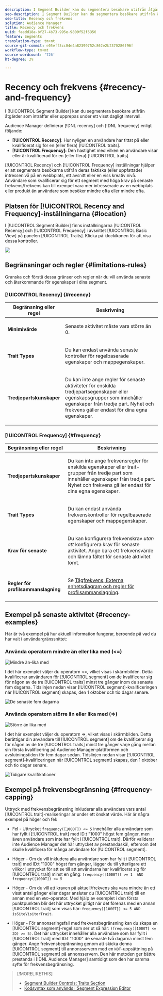 ```yaml
---
description: I Segment Builder kan du segmentera besökare utifrån åtgärder som inträffar eller upprepas under ett visst dagligt intervall.
seo-description: I Segment Builder kan du segmentera besökare utifrån åtgärder som inträffar eller upprepas under ett visst dagligt intervall.
seo-title: Recency och frekvens
solution: Audience Manager
title: Recency och frekvens
uuid: faadd18a-bf27-4b73-995e-9809f52f5350
feature: Segments
translation-type: tm+mt
source-git-commit: e05eff3cc04e4a82399752c862e2b2370286f96f
workflow-type: tm+mt
source-wordcount: '726'
ht-degree: 3%

---
```



# Recency och frekvens {#recency-and-frequency}

I [!UICONTROL Segment Builder] kan du segmentera besökare utifrån åtgärder som inträffar eller upprepas under ett visst dagligt intervall.

Audience Manager definierar [!DNL recency] och [!DNL frequency] enligt följande:

* **[!UICONTROL Recency]:** Hur nyligen en användare har tittat på eller kvalificerat sig för en (eller flera)  [!UICONTROL traits].
* **[!UICONTROL Frequency]:** Den hastighet med vilken en användare visar eller är kvalificerad för en (eller flera)  [!UICONTROL traits].

[!UICONTROL Recency] och  [!UICONTROL Frequency] inställningar hjälper er att segmentera besökarna utifrån deras faktiska (eller uppfattade) intressenivå på en webbplats, ett avsnitt eller en viss kreativ nivå. Användare som kvalificerar sig för ett segment med höga krav på senaste frekvens/frekvens kan till exempel vara mer intresserade av en webbplats eller produkt än användare som besöker mindre ofta eller mindre ofta.

## Platsen för [!UICONTROL Recency and Frequency]-inställningarna {#location}

I [!UICONTROL Segment Builder] finns inställningarna [!UICONTROL Recency] och [!UICONTROL Frequency] i avsnittet [!UICONTROL Basic View] på panelen [!UICONTROL Traits]. Klicka på klockikonen för att visa dessa kontroller.

![](assets/recency_frequency.png)

## Begränsningar och regler {#limitations-rules}

Granska och förstå dessa gränser och regler när du vill använda senaste och återkommande för egenskaper i dina segment.

### [!UICONTROL Recency] {#recency}

<table id="table_026064124C694D75B7A960457D50170B"> 
 <thead> 
  <tr> 
   <th colname="col1" class="entry"> Begränsning eller regel </th> 
   <th colname="col2" class="entry"> Beskrivning </th> 
  </tr> 
 </thead>
 <tbody> 
  <tr> 
   <td colname="col1"> <p> <b>Minimivärde</b> </p> </td> 
   <td colname="col2"> <p>Senaste aktivitet måste vara större än 0. </p> </td> 
  </tr>
  <tr> 
   <td colname="col1"> <p> <b>Trait Types</b> </p> </td> 
   <td colname="col2"> <p>Du kan endast använda senaste kontroller för regelbaserade egenskaper och mappegenskaper. </p> </td> 
  </tr> 
  <tr> 
   <td colname="col1"> <p> <b>Tredjepartskunskaper</b> </p> </td> 
   <td colname="col2"> <p>Du kan inte ange regler för senaste aktiviteter för enskilda tredjepartsegenskaper eller egenskapsgrupper som innehåller egenskaper från tredje part. Nyhet och frekvens gäller endast för dina egna egenskaper. </p> </td> 
  </tr> 
 </tbody> 
</table>

### [!UICONTROL Frequency] {#frequency}

<table id="table_EBD621D26C8B4D03933E8C0753C892A7"> 
 <thead> 
  <tr> 
   <th colname="col1" class="entry"> Begränsning eller regel </th> 
   <th colname="col2" class="entry"> Beskrivning </th> 
  </tr> 
 </thead>
 <tbody> 
  <tr> 
   <td colname="col1"> <p> <b>Tredjepartskunskaper</b> </p> </td> 
   <td colname="col2"> <p>Du kan inte ange frekvensregler för enskilda egenskaper eller trait-grupper från tredje part som innehåller egenskaper från tredje part. Nyhet och frekvens gäller endast för dina egna egenskaper. </p> </td> 
  </tr> 
  <tr> 
   <td colname="col1"> <p> <b>Trait Types</b> </p> </td> 
   <td colname="col2"> <p>Du kan endast använda frekvenskontroller för regelbaserade egenskaper och mappegenskaper. </p> </td> 
  </tr> 
  <tr> 
   <td colname="col1"> <p> <b>Krav för senaste</b> </p> </td> 
   <td colname="col2"> <p>Du kan konfigurera frekvenskrav <i>utan att</i> konfigurera krav för senaste aktivitet. Ange bara ett frekvensvärde och lämna fältet för senaste aktivitet tomt. </p> </td> 
  </tr> 
  <tr> 
   <td colname="col1"> <p><b>Regler för profilsammanslagning</b> </p> </td> 
   <td colname="col2"> <p>Se <a href="../../faq/faq-profile-merge.md#trait-freq-device-rules"> Tågfrekvens, Externa enhetsdiagram och regler för profilsammanslagning</a>. </p> </td> 
  </tr> 
 </tbody> 
</table>

## Exempel på senaste aktivitet {#recency-examples}

Här är två exempel på hur aktuell information fungerar, beroende på vad du har valt i användargränssnittet:

### Använda operatorn mindre än eller lika med (&lt;=)

![Mindre än-lika med](assets/less-than-equal-to.png)

I det här exemplet väljer du operatorn &lt;=, vilket visas i skärmbilden. Detta kvalificerar användaren för [!UICONTROL segment] om de kvalificerar sig för någon av de tre [!UICONTROL traits] minst tre gånger inom de senaste fem dagarna. Tidslinjen nedan visar [!UICONTROL segment]-kvalificeringen när [!UICONTROL segment] skapas, den 1 oktober och tio dagar senare.

![De senaste fem dagarna](assets/last-5-days.png)

### Använda operatorn större än eller lika med (=>)

![Större än lika med](assets/greater-than-equal-to.png)

I det här exemplet väljer du operatorn =>, vilket visas i skärmbilden. Detta berättigar din användare till [!UICONTROL segment] om de kvalificerar sig för någon av de tre [!UICONTROL traits] minst tre gånger varje gång mellan sin första kvalificering på Audience Manager-plattformen och avslutningstiden för fem dagar sedan. Tidslinjen nedan visar [!UICONTROL segment]-kvalificeringen när [!UICONTROL segment] skapas, den 1 oktober och tio dagar senare.

![Tidigare kvalifikationer](assets/earlier-qualification.png)


## Exempel på frekvensbegränsning {#frequency-capping}

Uttryck med frekvensbegränsning inkluderar alla användare vars antal [!UICONTROL trait]-realiseringar är under ett önskat värde. Här är några exempel på höger och fel:

* Fel - Uttrycket `frequency([1000T]) <= 5` innehåller alla användare som har fyllt i [!UICONTROL trait] med ID:t &quot;1000&quot; högst fem gånger, men även användare som inte har fyllt i [!UICONTROL trait]. Därför validerar inte Audience Manager det här uttrycket av prestandaskäl, eftersom det skulle kvalificera för många användare för [!UICONTROL segment].

* Höger - Om du vill inkludera alla användare som har fyllt i [!UICONTROL trait] med ID:t &quot;1000&quot; högst fem gånger, lägger du till ytterligare ett villkor i uttrycket för att se till att användarna har kvalificerat sig för [!UICONTROL trait] minst en gång:  `frequency([1000T]) >= 1  AND  frequency([1000T]) <= 5`

* Höger - Om du vill att kraven på aktuell/frekvens ska vara mindre än ett visst antal gånger eller dagar ansluter du [!UICONTROL trait] till en annan med en `AND`-operator. Med hjälp av exemplet i den första punktpunkten blir det här uttrycket giltigt när det förenas med en annan [!UICONTROL trait] som visas här: `frequency([1000T]) <= 5 AND isSiteVisitorTrait`.

* Höger - För annonseringsfall med frekvensbegränsning kan du skapa en [!UICONTROL segment]-regel som ser ut så här: `(frequency([1000T] <= 2D) >= 5)`. Det här uttrycket innehåller alla användare som har fyllt i [!UICONTROL trait] med ID:t &quot;1000&quot; de senaste två dagarna minst fem gånger. Ange frekvensbegränsning genom att skicka denna [!UICONTROL segment] till annonsservern med en `NOT`-uppsättning på [!UICONTROL segment] på annonsservern. Den här metoden ger bättre prestanda i [!DNL Audience Manager] samtidigt som den har samma syfte för frekvensbegränsning.

>[!MORELIKETHIS]
>
>* [Segment Builder Controls: Traits Section](../../features/segments/segment-builder.md#segment-builder-controls-traits)
>* [Kodsyntax som används i Segment Expression Editor](../../features/segments/segment-code-syntax.md)

